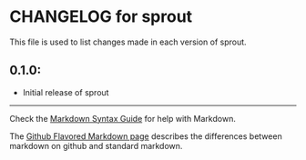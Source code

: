 # CHANGELOG for sprout

This file is used to list changes made in each version of sprout.

## 0.1.0:

* Initial release of sprout

- - -
Check the [Markdown Syntax Guide](http://daringfireball.net/projects/markdown/syntax) for help with Markdown.

The [Github Flavored Markdown page](http://github.github.com/github-flavored-markdown/) describes the differences between markdown on github and standard markdown.
